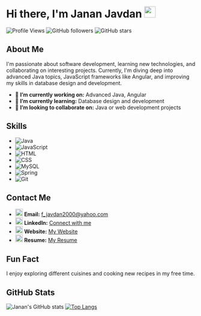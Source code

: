 # Hi there, I'm Janan Javdan <img src="https://media.giphy.com/media/hvRJCLFzcasrR4ia7z/giphy.gif" width="30px">

![Profile Views](https://komarev.com/ghpvc/?username=JananJavdan&color=blue)
![GitHub followers](https://img.shields.io/github/followers/JananJavdan?label=Follow&style=social)
![GitHub stars](https://img.shields.io/github/stars/JananJavdan?label=Stars&style=social)

## About Me
I'm passionate about software development, learning new technologies, and collaborating on interesting projects. Currently, I'm diving deep into advanced Java topics, JavaScript frameworks like Angular, and improving my skills in database design and development.

- 🔭 **I’m currently working on:** Advanced Java, Angular
- 🌱 **I’m currently learning:** Database design and development
- 👯 **I’m looking to collaborate on:** Java or web development projects

## Skills
- ![Java](https://img.shields.io/badge/-Java-ED8B00?style=flat-square&logo=java&logoColor=white)
- ![JavaScript](https://img.shields.io/badge/-JavaScript-F7DF1E?style=flat-square&logo=javascript&logoColor=black)
- ![HTML](https://img.shields.io/badge/-HTML-E34F26?style=flat-square&logo=html5&logoColor=white)
- ![CSS](https://img.shields.io/badge/-CSS-1572B6?style=flat-square&logo=css3&logoColor=white)
- ![MySQL](https://img.shields.io/badge/-MySQL-4479A1?style=flat-square&logo=mysql&logoColor=white)
- ![Spring](https://img.shields.io/badge/-Spring-6DB33F?style=flat-square&logo=spring&logoColor=white)
- ![Git](https://img.shields.io/badge/-Git-F05032?style=flat-square&logo=git&logoColor=white)

## Contact Me
- <img src="https://img.icons8.com/fluent/48/000000/email.png" width="20px"/> **Email:** [f_javdan2000@yahoo.com](mailto:f_javdan2000@yahoo.com)
- <img src="https://img.icons8.com/fluent/48/000000/linkedin.png" width="20px"/> **LinkedIn:** [Connect with me](https://www.linkedin.com/in/yourprofile)
- <img src="https://img.icons8.com/fluent/48/000000/domain.png" width="20px"/> **Website:** [My Website](https://jananjavdan.github.io/)
- <img src="https://img.icons8.com/fluent/48/000000/resume.png" width="20px"/> **Resume:** [My Resume](https://jananjavdan.github.io/resume)

## Fun Fact
I enjoy exploring different cuisines and cooking new recipes in my free time.

## GitHub Stats
![Janan's GitHub stats](https://github-readme-stats.vercel.app/api?username=JananJavdan&show_icons=true&theme=vue)
[![Top Langs](https://github-readme-stats.vercel.app/api/top-langs/?username=JananJavdan&layout=compact&theme=vue&langs_count=8)](https://github.com/anuraghazra/github-readme-stats)

